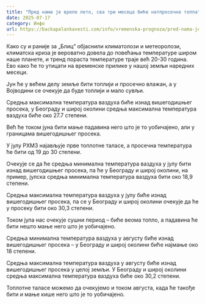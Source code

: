 ```yaml
---
title: "Пред нама је врело лето, сва три месеца биће натпросечно топла"
date: 2025-07-17
category: Инфо
url: https://backapalankavesti.com/info/vremenska-prognoza/pred-nama-je-vrelo-leto-sva-tri-meseca-bice-natprosecno-topla/
---
```


Како су и раније за „Блиц“ објаснили климатолози и метеоролози, климатска криза је вероватно довела до повећања температуре широм наше планете, и тренд пораста температуре траје већ 20-30 година. Ево како ће то утицати на временске прилике у нашој земљи наредних месеци.

Јун ће у већем делу земље бити топлији и просечно влажан, а у Војводини се очекује да буде топлији и мало сувљи.

Средња максимална температура ваздуха биће изнад вишегодишњег просека, у Београду и широј околини средња максимална температура ваздуха биће око 27.7 степени.

Већ ће током јуна бити мање падавина него што је то уобичајено, али у границама вишегодишњег просека.

У јулу РХМЗ најављује прве топлотне таласе, а просечна температура ће бити од 19 до 30 степени.

Очекује се да ће средња минимална температура ваздуха у јулу бити изнад вишегодишњег просека, па ће у Београду и широј околини, на пример, јулска средња минимална температура ваздуха бити око 18,9 степени.

Средња максимална температура ваздуха у јулу биће изнад вишегодишњег просека, па се у Београду и широј околини очекује да ће у просеку бити око 30,3 степени.

Током јула нас очекује сушни период – биће веома топло, а падавина ће бити нешто мање него што је уобичајено.

Средња минимална температура ваздуха у августу биће изнад вишегодишњег просека – у Београду и широј околини биће најмање око 18 степени.

Средња максимална температура ваздуха у августу биће изнад вишегодишњег просека у целој земљи. У Београду и широј околини средња максимална температура ваздуха биће око 30,2 степени.

Топлотне таласе можемо да очекујемо и током августа, када ће такође бити и мање кише него што је то уобичајено.
